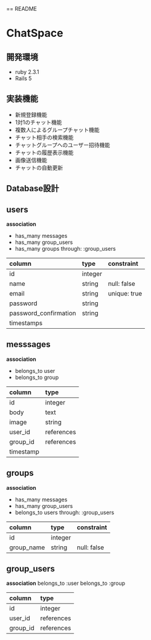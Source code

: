 == README
# ChatSpace
## 開発環境
- ruby 2.3.1
- Rails 5

## 実装機能
- 新規登録機能
- 1対1のチャット機能
- 複数人によるグループチャット機能
- チャット相手の検索機能
- チャットグループへのユーザー招待機能
- チャットの履歴表示機能
- 画像送信機能
- チャットの自動更新

## Database設計

## users
**association**
- has_many messages
- has_many group_users
- has_many groups through: :group_users

|column               |type   |constraint  |
|:--------------------|:------|:-----------|
|id                   |integer|
|name                 |string |null: false |
|email                |string |unique: true|
|password             |string |
|password_confirmation|string |
|timestamps           |

## messsages
**association**
- belongs_to user
- belongs_to group

|column   |type      |
|:--------|:------   |
|id       |integer   |
|body     |text      |
|image    |string    |
|user_id  |references|
|group_id |references|
|timestamp|          |

## groups
**association**
- has_many messages
- has_many group_users
- belongs_to users through: :group_users

|column    |type      |constraint |
|:---------|:---------|:----------|
|id        |integer   |           |
|group_name|string    |null: false|

## group_users
**association**
belongs_to :user
belongs_to :group

|column  |type      |
|:-------|:---------|
|id      |integer   |
|user_id |references|
|group_id|references|
